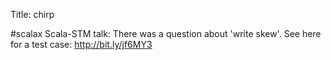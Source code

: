 Title: chirp

#scalax  Scala-STM talk: There was a question about 'write skew'. See here for a test case: <a href="http://bit.ly/jf6MY3">http://bit.ly/jf6MY3</a>
